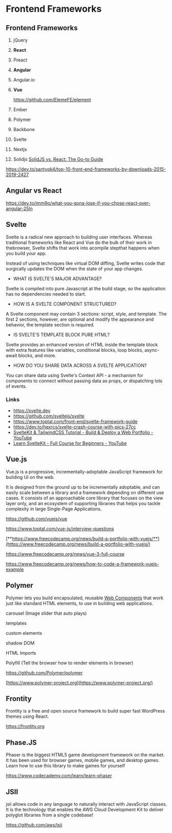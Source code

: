 # Frontend Frameworks

## Frontend Frameworks

1. jQuery
2. **React**
3. Preact
4. **Angular**
5. Angular.io
6. **Vue**

    https://github.com/ElemeFE/element

7. Ember
8. Polymer
9. Backbone
10. Svelte
11. Nextjs
12. Solidjs
    [SolidJS vs. React: The Go-to Guide](https://www.toptal.com/react/solidjs-vs-react)

https://dev.to/santypk4/top-10-front-end-frameworks-by-downloads-2015-2019-2427

## Angular vs React

https://dev.to/imm9o/what-you-gona-lose-if-you-chose-react-over-angular-25ln

## Svelte

Svelte is a radical new approach to building user interfaces. Whereas traditional frameworks like React and Vue do the bulk of their work in thebrowser, Svelte shifts that work into acompile stepthat happens when you build your app.

Instead of using techniques like virtual DOM diffing, Svelte writes code that surgically updates the DOM when the state of your app changes.

- WHAT IS SVELTE'S MAJOR ADVANTAGE?

Svelte is compiled into pure Javascript at the build stage, so the application has no dependencies needed to start.

- HOW IS A SVELTE COMPONENT STRUCTURED?

A Svelte component may contain 3 sections: script, style, and template. The first 2 sections, however, are optional and modify the appearance and behavior, the template section is required.

- IS SVELTE'S TEMPLATE BLOCK PURE HTML?

Svelte provides an enhanced version of HTML inside the template block with extra features like variables, conditional blocks, loop blocks, async-await blocks, and more.

- HOW DO YOU SHARE DATA ACROSS A SVELTE APPLICATION?

You can share data using Svelte's Context API - a mechanism for components to connect without passing data as props, or dispatching lots of events.

### Links

- https://svelte.dev
- https://github.com/sveltejs/svelte
- https://www.toptal.com/front-end/svelte-framework-guide
- https://dev.to/hexrcs/svelte-crash-course-with-pics-27cc
- [SvelteKit & TailwindCSS Tutorial - Build & Deploy a Web Portfolio - YouTube](https://youtu.be/-2UjwQzxvBQ?si=s4QqkS4UTAmn9uFb)
- [Learn SvelteKit - Full Course for Beginners - YouTube](https://www.youtube.com/watch?v=vb7CgDcA_6U&ab_channel=freeCodeCamp.org)

## Vue.js

Vue.js is a progressive, incrementally-adoptable JavaScript framework for building UI on the web.

It is designed from the ground up to be incrementally adoptable, and can easily scale between a library and a framework depending on different use cases. It consists of an approachable core library that focuses on the view layer only, and an ecosystem of supporting libraries that helps you tackle complexity in large Single-Page Applications.

https://github.com/vuejs/vue

https://www.toptal.com/vue-js/interview-questions

[**https://www.freecodecamp.org/news/build-a-portfolio-with-vuejs/**](https://www.freecodecamp.org/news/build-a-portfolio-with-vuejs/)

https://www.freecodecamp.org/news/vue-3-full-course

https://www.freecodecamp.org/news/how-to-code-a-framework-vuejs-example

## Polymer

Polymer lets you build encapsulated, reusable [Web Components](https://www.webcomponents.org/introduction) that work just like standard HTML elements, to use in building web applications.

carousel (Image slider that auto plays)

templates

custom elements

shadow DOM

HTML Imports

Polyfill (Tell the browser how to render elements in browser)

https://github.com/Polymer/polymer

[https://www.polymer-project.org](https://www.polymer-project.org/)

## Frontity

Frontity is a free and open source framework to build super fast WordPress themes using React.

https://frontity.org

## Phase.JS

Phaser is the biggest HTML5 game development framework on the market. It has been used for browser games, mobile games, and desktop games. Learn how to use this library to make games for yourself

https://www.codecademy.com/learn/learn-phaser

## JSII

jsii allows code in any language to naturally interact with JavaScript classes. It is the technology that enables the AWS Cloud Development Kit to deliver polyglot libraries from a single codebase!

https://github.com/aws/jsii
